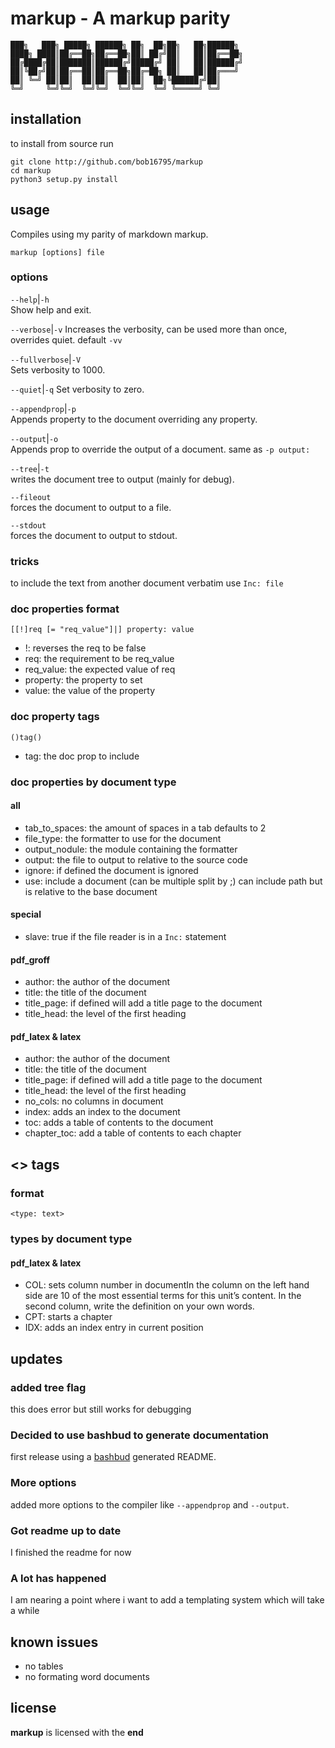# markup - A markup parity

```text
███╗   ███╗ █████╗ ██████╗ ██╗  ██╗██╗   ██╗██████╗
████╗ ████║██╔══██╗██╔══██╗██║ ██╔╝██║   ██║██╔══██╗
██╔████╔██║███████║██████╔╝█████╔╝ ██║   ██║██████╔╝
██║╚██╔╝██║██╔══██║██╔══██╗██╔═██╗ ██║   ██║██╔═══╝
██║ ╚═╝ ██║██║  ██║██║  ██║██║  ██╗╚██████╔╝██║
╚═╝     ╚═╝╚═╝  ╚═╝╚═╝  ╚═╝╚═╝  ╚═╝ ╚═════╝ ╚═╝
```

## installation

to install from source run

```text
git clone http://github.com/bob16795/markup
cd markup
python3 setup.py install
```

## usage

Compiles using my parity of markdown markup.

```text
markup [options] file
```

### options

`--help`|`-h`  
Show help and exit.

`--verbose`|`-v`
Increases the verbosity, can be used more than once, overrides quiet. default `-vv`

`--fullverbose`|`-V`  
Sets verbosity to 1000.

`--quiet`|`-q`
Set verbosity to zero.

`--appendprop`|`-p`  
Appends property to the document overriding any property.

`--output`|`-o`  
Appends prop to override the output of a document. same as `-p output:`

`--tree`|`-t`  
writes the document tree to output (mainly for debug).

`--fileout`  
forces the document to output to a file.

`--stdout`  
forces the document to output to stdout.

### tricks

to include the text from another document verbatim use `Inc: file`

### doc properties format

`[[!]req [= "req_value"]|] property: value`

- !: reverses the req to be false 
- req: the requirement to be req_value
- req_value: the expected value of req
- property: the property to set
- value: the value of the property

### doc property tags

`()tag()`

- tag: the doc prop to include

### doc properties by document type

#### all

- tab_to_spaces: the amount of spaces in a tab defaults to 2
- file_type: the formatter to use for the document
- output_nodule: the module containing the formatter
- output: the file to output to relative to the source code
- ignore: if defined the document is ignored
- use: include a document (can be multiple split by ;) can include path but is relative to the base document

#### special

- slave: true if the file reader is in a `Inc:` statement

#### pdf_groff

- author: the author of the document
- title: the title of the document
- title_page: if defined will add a title page to the document
- title_head: the level of the first heading

#### pdf_latex & latex

- author: the author of the document
- title: the title of the document
- title_page: if defined will add a title page to the document
- title_head: the level of the first heading
- no_cols: no columns in document
- index: adds an index to the document
- toc: adds a table of contents to the document
- chapter_toc: add a table of contents to each chapter

## <> tags

### format

`<type: text>`

### types by document type

#### pdf_latex & latex

- COL: sets column number in documentIn the column on the left hand side are 10 of the most essential terms for this unit’s content.  In the second column, write the definition on your own words. 
- CPT: starts a chapter
- IDX: adds an index entry in current position

## updates

### added tree flag

this does error but still works for debugging

### Decided to use bashbud to generate documentation

first release using a [bashbud](http://github.com/budlabs/bashbud) generated README.

### More options

added more options to the compiler like `--appendprop` and
`--output`.

### Got readme up to date

I finished the readme for now

### A lot has happened

I am nearing a point where i want to add a templating system which will take a while

## known issues

- no tables
- no formating word documents

## license

**markup** is licensed with the **end**
